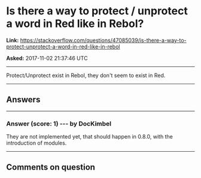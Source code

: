 # Is there a way to protect / unprotect a word in Red like in Rebol?

**Link:**
<https://stackoverflow.com/questions/47085039/is-there-a-way-to-protect-unprotect-a-word-in-red-like-in-rebol>

**Asked:** 2017-11-02 21:37:46 UTC

------------------------------------------------------------------------

Protect/Unprotect exist in Rebol, they don\'t seem to exist in Red.

------------------------------------------------------------------------

## Answers

------------------------------------------------------------------------

### Answer (score: 1) --- by DocKimbel

They are not implemented yet, that should happen in 0.8.0, with the
introduction of modules.

------------------------------------------------------------------------

## Comments on question
